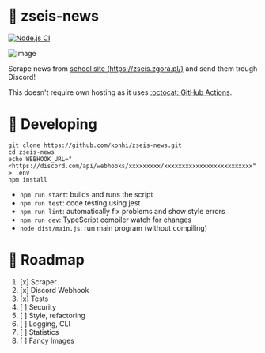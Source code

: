 # 🏫 zseis-news
[![Node.js CI](https://github.com/konhi/zseis-news/actions/workflows/main.yml/badge.svg)](https://github.com/konhi/zseis-news/actions/workflows/main.yml)

![image](https://user-images.githubusercontent.com/61631665/133680785-7651f9b2-d674-4d72-992c-4fc3dffe6513.png)

Scrape news from [school site (https://zseis.zgora.pl/)](https://zseis.zgora.pl/) and send them trough Discord!

This doesn't require own hosting as it uses [:octocat: GitHub Actions](https://github.com/konhi/zseis-news/actions).

# 🔨 Developing
```
git clone https://github.com/konhi/zseis-news.git
cd zseis-news
echo WEBHOOK_URL="<https://discord.com/api/webhooks/xxxxxxxxx/xxxxxxxxxxxxxxxxxxxxxxxxx" > .env
npm install
```

- `npm run start`: builds and runs the script
- `npm run test`: code testing using jest
- `npm run lint`: automatically fix problems and show style errors
- `npm run dev`: TypeScript compiler watch for changes
- `node dist/main.js`: run main program (without compiling)

# 📃 Roadmap

1. [x] Scraper
2. [x] Discord Webhook
3. [x] Tests
4. [ ] Security
5. [ ] Style, refactoring
6. [ ] Logging, CLI
7. [ ] Statistics
8. [ ] Fancy Images
